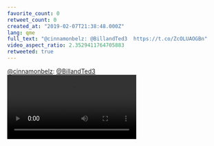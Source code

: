```yaml
---
favorite_count: 0
retweet_count: 0
created_at: "2019-02-07T21:38:48.000Z"
lang: qme
full_text: "@cinnamonbelz: @BillandTed3  https://t.co/ZcOLUAOGBn"
video_aspect_ratio: 2.3529411764705883
retweeted: true
---
```


[@cinnamonbelz](https://twitter.com/cinnamonbelz):
[@BillandTed3](https://twitter.com/BillandTed3)
![Embedded Video](https://twitter-media-coderbyheart.s3.eu-north-1.amazonaws.com/1093625149029531649-Dde6p6DUwAID33Y.mp4)
